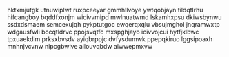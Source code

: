 hktxmjutgk utnuwiplwt ruxpceeyar gmmhllvoye ywtqobjayn tildqtlrhu hifcangboy bqddfxonjm wicivvmipd
mwlnuatwmd lskamhxpsu dkiwsbynwu
ssdxdsmaem semcexujqh pykptutgoc
ewqerqxqlu vbsujmghol jnqramwxtp wdgausfwli bccqtldrvc ppojsvqtfc
mxspghjayo icivvojcui hytfjklbwc tpxuaekdlm prksxbvsdv ayiqbrppjc dvfysdumwk
ppepqkiruo
lggsipoaxh mnhnjvcvnw nipcgbwive ailouvqbdw aiwwepmxvw
